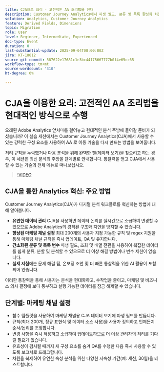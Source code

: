 ```yaml
---
title: CJA으로 요리 - 고전적인 AA 조리법을 현대
description: Customer Journey Analytics에서 파생 필드, 분류 및 목록 활성화 차원을 사용하여 유연하고 소급적인 통찰력을 잠금 해제하는 방법을 알아봅니다.
solution: Analytics, Customer Journey Analytics
feature: Derived Fields, Dimensions
topic: Migration
role: User
level: Beginner, Intermediate, Experienced
doc-type: Event
duration: 0
last-substantial-update: 2025-09-04T00:00:00Z
jira: KT-18812
source-git-commit: 887622e17681c1e3bc44175667777b0f4e65cc65
workflow-type: tm+mt
source-wordcount: '310'
ht-degree: 0%

---
```



# CJA을 이용한 요리: 고전적인 AA 조리법을 현대적인 방식으로 수행

오래된 Adobe Analytics 앞치마를 걸어놓고 현대적인 분석 주방에 들어갈 준비가 되셨습니까? 이 실습 세션에서는 Customer Journey Analytics(CJA)에서 사용할 수 있는 강력한 구성 요소를 사용하여 AA 로 이동 기술을 다시 만드는 방법을 보여줍니다.

처리 규칙을 누락했거나 다음 분석을 위해 완벽한 팬(데이터 보기)을 찾으려고 하는 경우, 이 세션은 최신 분석의 주방을 단계별로 안내합니다.
통찰력을 얻고 CJA에서 사용할 수 있는 기술의 전체 메뉴로 떠나보십시오.

>[!VIDEO](https://video.tv.adobe.com/v/3471110/?learn=on&enablevpops)

## CJA을 통한 Analytics 혁신: 주요 방법

Customer Journey Analytics(CJA)가 디지털 분석 워크플로를 혁신하는 방법에 대해 알아봅니다.

* **유연한 데이터 관리** CJA을 사용하면 데이터 논리를 실시간으로 소급하여 변경할 수 있으므로 Adobe Analytics의 경직된 구조와 지연을 방지할 수 있습니다.
* **향상된 마케팅 채널 설정** 최대 200개의 사용자 지정 가능한 규칙 및 regex 지원을 통해 마케팅 채널 규칙을 즉시 업데이트, QA 및 유지합니다.
* **간소화된 분류 및 목록 변수** 파생 필드, 조회 및 배열 전환을 사용하여 복잡한 데이터를 쉽게 분류, 분할 및 분석할 수 있으므로 더 이상 해결 방법이나 변수 제한이 없습니다.
* **실제 지침**&#x200B;에는 문제 해결 팁, 온보딩 조언 및 더 빠른 통찰력을 위한 AI 활용이 포함되어 있습니다.

이러한 통찰력을 통해 사용자는 분석을 현대화하고, 수작업을 줄이고, 마케팅 및 비즈니스 의사 결정에 보다 풍부하고 실행 가능한 데이터를 잠금 해제할 수 있습니다.

## 단계별: 마케팅 채널 설정

* 함수 템플릿을 사용하여 마케팅 채널용 CJA 데이터 보기에 파생 필드를 만듭니다.
* 규칙(최대 200개, 정규 표현식 및 데이터 소스 사용)을 사용자 정의하고 언제든지 순서/논리를 조정합니다.
* 변경 사항을 즉시 적용하고 소급하여 업데이트하므로 더 이상 관리자의 처리를 기다릴 필요가 없습니다.
* 유효성이 검사될 때까지 새 구성 요소를 숨겨 QA를 수행한 다음 즉시 사용할 수 있도록 보고서로 드래그합니다.
* 차원을 복제하여 유연한 속성 분석을 위한 다양한 지속성 기간(예: 세션, 30일)을 테스트합니다.
